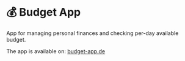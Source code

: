 # 💰 Budget App

App for managing personal finances and checking per-day available budget.

The app is available on: [budget-app.de](https://budget-app.de)
